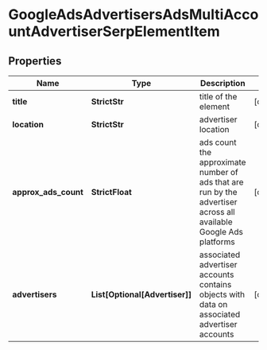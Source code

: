 # GoogleAdsAdvertisersAdsMultiAccountAdvertiserSerpElementItem


## Properties

| Name | Type | Description | Notes |
|------------ | ------------- | ------------- | -------------|
**title** | **StrictStr** | title of the element |[optional]|
**location** | **StrictStr** | advertiser location |[optional]|
**approx_ads_count** | **StrictFloat** | ads count<br>the approximate number of ads that are run by the advertiser across all available Google Ads platforms |[optional]|
**advertisers** | **List[Optional[Advertiser]]** | associated advertiser accounts<br>contains objects with data on associated advertiser accounts |[optional]|